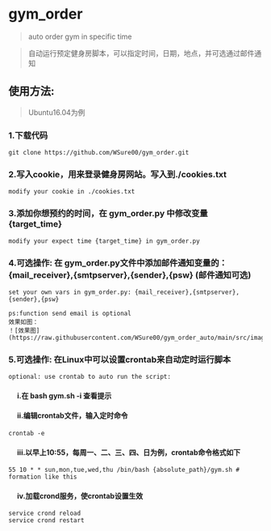 # gym_order
> auto order gym in specific time

> 自动运行预定健身房脚本，可以指定时间，日期，地点，并可选通过邮件通知

## 使用方法:
> Ubuntu16.04为例
### 1.下载代码
    git clone https://github.com/WSure00/gym_order.git
### 2.写入cookie，用来登录健身房网站。写入到./cookies.txt
    modify your cookie in ./cookies.txt
### 3.添加你想预约的时间，在 gym_order.py 中修改变量 {target_time}
    modify your expect time {target_time} in gym_order.py 
### 4.可选操作: 在 gym_order.py文件中添加邮件通知变量的：{mail_receiver},{smtpserver},{sender},{psw} (邮件通知可选)
    set your own vars in gym_order.py: {mail_receiver},{smtpserver},{sender},{psw}
    
    ps:function send email is optional
    效果如图：
    ！[效果图](https://raw.githubusercontent.com/WSure00/gym_order_auto/main/src/images/email_result.jpg)
    
### 5.可选操作: 在Linux中可以设置crontab来自动定时运行脚本
    optional: use crontab to auto run the script:
#### &emsp;     i.在 bash gym.sh -i 查看提示 

#### &emsp;     ii.编辑crontab文件，输入定时命令
    crontab -e
#### &emsp;     iii.以早上10:55，每周一、二、三、四、日为例，crontab命令格式如下
    55 10 * * sun,mon,tue,wed,thu /bin/bash {absolute_path}/gym.sh # formation like this
#### &emsp;     iv.加载crond服务，使crontab设置生效
    service crond reload
    service crond restart
